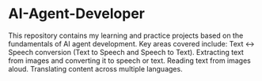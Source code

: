 # AI-Agent-Developer
This repository contains my learning and practice projects based on the fundamentals of AI agent development. Key areas covered include:  Text ↔ Speech conversion (Text to Speech and Speech to Text).  Extracting text from images and converting it to speech or text.  Reading text from images aloud.  Translating content across multiple languages.
